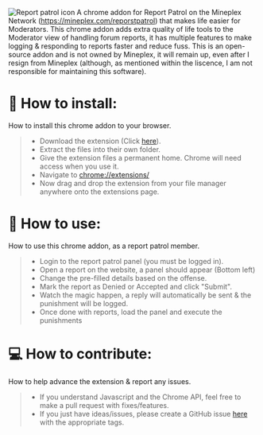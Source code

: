 ![Report patrol icon](https://i.imgur.com/ClF5Ebf.png)
A chrome addon for Report Patrol on the Mineplex Network (https://mineplex.com/reporstpatrol) that makes life easier for Moderators. This chrome addon adds extra quality of life tools to the Moderator view of handling forum reports, it has multiple features to make logging & responding to reports faster and reduce fuss. This is an open-source addon and is not owned by Mineplex, it will remain up, even after I resign from Mineplex (although, as mentioned within the liscence, I am not responsible for maintaining this software).

# 📝 How to install:
How to install this chrome addon to your browser.
> - Download the extension (Click [here](https://github.com/CookieBilly/Reports-Patrol-Chrome/archive/refs/heads/stable.zip)).
> - Extract the files into their own folder.
> - Give the extension files a permanent home. Chrome will need access when you use it.
> - Navigate to [chrome://extensions/](chrome://extensions/)
> - Now drag and drop the extension from your file manager anywhere onto the extensions page.

# 🚀 How to use:
How to use this chrome addon, as a report patrol member.
> - Login to the report patrol panel (you must be logged in).
> - Open a report on the website, a panel should appear (Bottom left)
> - Change the pre-filled details based on the offense.
> - Mark the report as Denied or Accepted and click "Submit".
> - Watch the magic happen, a reply will automatically be sent & the punishment will be logged.
> - Once done with reports, load the panel and execute the punishments

# 💻 How to contribute:
How to help advance the extension & report any issues.
> - If you understand Javascript and the Chrome API, feel free to make a pull request with fixes/features.
> - If you just have ideas/issues, please create a GitHub issue [here](https://github.com/CookieBilly/Reports-Patrol-Chrome/issues) with the appropriate tags.
